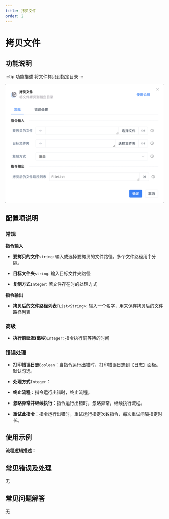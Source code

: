 ```yaml
---
title: 拷贝文件
order: 2
---
```


# 拷贝文件

## 功能说明

:::tip 功能描述
将文件拷贝到指定目录
:::

![拷贝文件](../../../assets/拷贝文件_command.png)

## 配置项说明

### 常规

**指令输入**

- **要拷贝的文件**`string`: 输入或选择要拷贝的文件路径。多个文件路径用'|'分隔。

- **目标文件夹**`string`: 输入目标文件夹路径

- **复制方式**`Integer`: 若文件存在时的处理方式


**指令输出**

- **拷贝后的文件路径列表**`TList<String>`: 输入一个名字，用来保存拷贝后的文件路径列表

### 高级

- **执行前延迟(毫秒)**`Integer`: 指令执行前等待的时间

### 错误处理

- **打印错误日志**`Boolean`：当指令运行出错时，打印错误日志到【日志】面板。默认勾选。

- **处理方式**`Integer`：

 - **终止流程**：指令运行出错时，终止流程。

 - **忽略异常并继续执行**：指令运行出错时，忽略异常，继续执行流程。

 - **重试此指令**：指令运行出错时，重试运行指定次数指令，每次重试间隔指定时长。

## 使用示例

**流程逻辑描述：** 

## 常见错误及处理

无

## 常见问题解答

无

